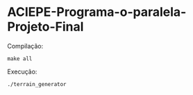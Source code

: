 # ACIEPE-Programa-o-paralela-Projeto-Final
Compilação:
```
make all
```
Execução:
```
./terrain_generator
```

